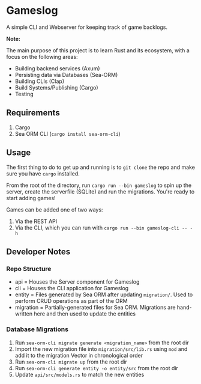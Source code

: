 # Gameslog

A simple CLI and Webserver for keeping track of game backlogs.

__Note:__

The main purpose of this project is to learn Rust and its ecosystem, with a focus on the following areas:

* Building backend services (Axum)
* Persisting data via Databases (Sea-ORM)
* Building CLIs (Clap)
* Build Systems/Publishing (Cargo)
* Testing

## Requirements

1. Cargo
1. Sea ORM CLI (`cargo install sea-orm-cli`)

## Usage

The first thing to do to get up and running is to `git clone` the repo and make sure you have `cargo` installed.

From the root of the directory, run `cargo run --bin gameslog` to spin up the server, create the serverfile (SQLite) and run the migrations. You're ready to start adding games!

Games can be added one of two ways:

1. Via the REST API
1. Via the CLI, which you can run with `cargo run --bin gameslog-cli -- -h`

## Developer Notes

### Repo Structure

* api = Houses the Server component for Gameslog
* cli = Houses the CLI application for Gameslog
* entity = Files generated by Sea ORM after updating `migration/`. Used to perform CRUD operations as part of the ORM
* migration = Partially-generated files for Sea ORM. Migrations are hand-written here and then used to update the entities

### Database Migrations

1. Run `sea-orm-cli migrate generate <migration_name>` from the root dir
1. Import the new migration file into `migration/src/lib.rs` using `mod` and add it to the migration Vector in chronological order
1. Run `sea-orm-cli migrate up` from the root dir
1. Run `sea-orm-cli generate entity -o entity/src` from the root dir
1. Update `api/src/models.rs` to match the new entities
